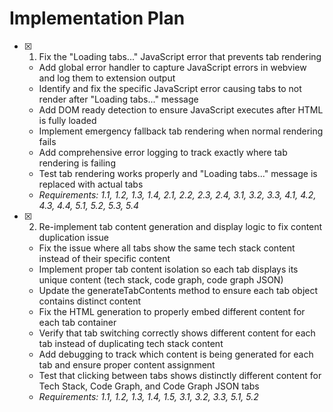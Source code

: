 # Implementation Plan

- [x] 1. Fix the "Loading tabs..." JavaScript error that prevents tab rendering

  - Add global error handler to capture JavaScript errors in webview and log them to extension output
  - Identify and fix the specific JavaScript error causing tabs to not render after "Loading tabs..." message
  - Add DOM ready detection to ensure JavaScript executes after HTML is fully loaded
  - Implement emergency fallback tab rendering when normal rendering fails
  - Add comprehensive error logging to track exactly where tab rendering is failing
  - Test tab rendering works properly and "Loading tabs..." message is replaced with actual tabs
  - _Requirements: 1.1, 1.2, 1.3, 1.4, 2.1, 2.2, 2.3, 2.4, 3.1, 3.2, 3.3, 4.1, 4.2, 4.3, 4.4, 5.1, 5.2, 5.3, 5.4_

- [x] 2. Re-implement tab content generation and display logic to fix content duplication issue

  - Fix the issue where all tabs show the same tech stack content instead of their specific content
  - Implement proper tab content isolation so each tab displays its unique content (tech stack, code graph, code graph JSON)
  - Update the generateTabContents method to ensure each tab object contains distinct content
  - Fix the HTML generation to properly embed different content for each tab container
  - Verify that tab switching correctly shows different content for each tab instead of duplicating tech stack content
  - Add debugging to track which content is being generated for each tab and ensure proper content assignment
  - Test that clicking between tabs shows distinctly different content for Tech Stack, Code Graph, and Code Graph JSON tabs
  - _Requirements: 1.1, 1.2, 1.3, 1.4, 1.5, 3.1, 3.2, 3.3, 5.1, 5.2_
